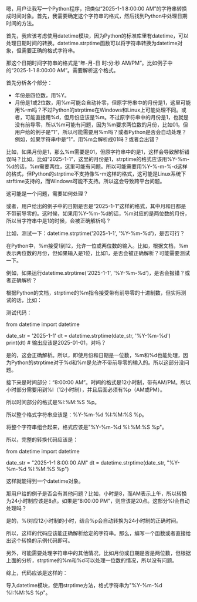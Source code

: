 嗯，用户让我写一个Python程序，把类似“2025-1-1 8:00:00 AM”的字符串转换成时间对象。首先，我需要确定这个字符串的格式，然后找到Python中处理日期时间的方法。

首先，我应该考虑使用datetime模块，因为Python的标准库里有datetime，可以处理日期时间的转换。datetime.strptime函数可以将字符串转换为datetime对象，但需要正确的格式字符串。

那这个日期时间字符串的格式是“年-月-日 时:分:秒 AM/PM”。比如例子中的“2025-1-1 8:00:00 AM”。需要解析这个格式。

首先分析各个部分：
- 年份是四位数，用%Y。
- 月份是1或2位数，用%m可能会自动补零，但原字符串中的月份是1，这里可能用%-m吗？不过Python的strptime在Windows和Linux上可能处理不同。或者，可能直接用%d，但月份应该是%m。不过原字符串中的月份是1，也就是没有前导零，所以%m可能有问题，因为%m要求两位数的月份，比如01。但用户给的例子是“1”，所以可能需要用%m吗？或者Python是否会自动处理？例如，如果字符串中是“1”，用%m会解析成01吗？或者会出错？

比如，如果月份是1，那么%m需要是01，但原字符串中的是1，这样会导致解析错误吗？比如，比如“2025-1-1”，这里的月份是1，strptime的格式应该用%Y-%m-%d的话，%m需要两位，这里可能有问题。所以可能需要用%Y-%-m-%-d这样的格式，但Python的strptime不支持像%-m这样的格式，这可能是Linux系统下strftime支持的，而Windows可能不支持。所以这会导致跨平台问题。

这可能是一个问题，需要如何处理？

或者，用户给出的例子中的日期是否是“2025-1-1”这样的格式，其中月和日都是不带前导零的。这时候，如果用%Y-%m-%d的话，%m对应的是两位数的月份，所以当字符串中是1的时候，会被正确解析吗？

比如，测试一下：datetime.strptime('2025-1-1', '%Y-%m-%d')，是否可行？

在Python中，%m接受1到12，允许一位或两位数的输入。比如，根据文档，%m表示两位数的月份，但如果输入是1位，比如1，是否会被正确解析？可能需要测试一下。

例如，如果运行datetime.strptime('2025-1-1', '%Y-%m-%d')，是否会报错？或者正确解析？

根据Python的文档，strptime的%m指令接受带有前导零的十进制数，但实际测试的话，比如：

测试代码：

from datetime import datetime

date_str = '2025-1-1'
dt = datetime.strptime(date_str, '%Y-%m-%d')
print(dt)  # 输出应该是2025-01-01，对吗？

是的，这会正确解析。所以，即使月份和日期是一位数，%m和%d也能处理，因为Python的strptime对于%d和%m是允许不带前导零的输入的。所以这部分没问题。

接下来是时间部分：“8:00:00 AM”。时间的格式是12小时制，带有AM/PM。所以小时部分需要用到%I（12小时制），并且后面必须有%p（AM或PM）。

所以时间部分的格式是%I:%M:%S %p。

所以整个格式字符串应该是：%Y-%m-%d %I:%M:%S %p。

将整个字符串组合起来，格式应该是"%Y-%m-%d %I:%M:%S %p"。

所以，完整的转换代码应该是：

from datetime import datetime

date_str = "2025-1-1 8:00:00 AM"
dt = datetime.strptime(date_str, "%Y-%m-%d %I:%M:%S %p")

这样就能得到一个datetime对象。

那用户给的例子是否会有其他问题？比如，小时是8，而AM表示上午，所以转换为24小时制应该是8点。如果是“8:00:00 PM”，则应该是20点。这部分%I会自动处理吗？

是的，%I对应12小时制的小时，结合%p会自动转换为24小时制的正确时间。

所以，这样的代码应该能正确解析给定的字符串。那么，编写一个函数或者直接给出这个转换的示例代码即可。

另外，可能需要处理字符串中的其他情况，比如月份或日期是否是两位数，但根据上面的分析，strptime的%m和%d可以处理一位数的情况，所以没有问题。

综上，代码应该是这样的：

导入datetime模块，使用strptime方法，格式字符串为"%Y-%m-%d %I:%M:%S %p"。